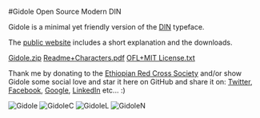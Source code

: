 #Gidole Open Source Modern DIN

Gidole is a minimal yet friendly version of the [DIN](https://en.wikipedia.org/wiki/DIN_1451) typeface.

The [public website](https://gidole.github.io) includes a short explanation and the downloads.

[Gidole.zip](https://github.com/gidole/Gidole-Typefaces/blob/master/gidole.zip)
[Readme+Characters.pdf](https://github.com/gidole/Gidole-Typefaces/blob/master/Resources/GidoleFont/Readme+Characters.pdf?raw=true)
[OFL+MIT License.txt](https://github.com/larsenwork/Gidole/blob/master/Resources/GidoleFont/License.txt)

Thank me by donating to the [Ethiopian Red Cross Society](https://www.ammado.com/community/153173/donate) and/or show Gidole some social love and star it here on GitHub and share it on: [Twitter](https://twitter.com/intent/tweet?text=Gidole+-+Open+Source+Modern+DIN+by+@andreaslarsendk&url=https%3A%2F%2Fgidole.github.io), [Facebook](http://www.facebook.com/sharer/sharer.php?s=100&p%5Burl%5D=http%3A%2F%2Fgidole.github.io), [Google](https://plus.google.com/share?url=http://gidole.github.io), [LinkedIn](https://www.linkedin.com/shareArticle?mini=true&url=http://gidole.github.io) etc... :)

![Gidole](https://raw.githubusercontent.com/gidole/Gidole-Typefaces/master/Resources/GidoleScreenshots/1Gidole.png)
![GidoleC](https://raw.githubusercontent.com/gidole/Gidole-Typefaces/master/Resources/GidoleScreenshots/2GidoleCapital.png)
![GidoleL](https://raw.githubusercontent.com/gidole/Gidole-Typefaces/master/Resources/GidoleScreenshots/3GidoleLowercase.png)
![GidoleN](https://raw.githubusercontent.com/gidole/Gidole-Typefaces/master/Resources/GidoleScreenshots/4GidoleNumbers.png)
